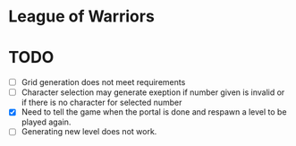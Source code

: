 # League of Warriors

# TODO

- [ ] Grid generation does not meet requirements
- [ ] Character selection may generate exeption if number given is invalid or if there is no character for selected number
- [x] Need to tell the game when the portal is done and respawn a level to be played again.
- [ ] Generating new level does not work.
